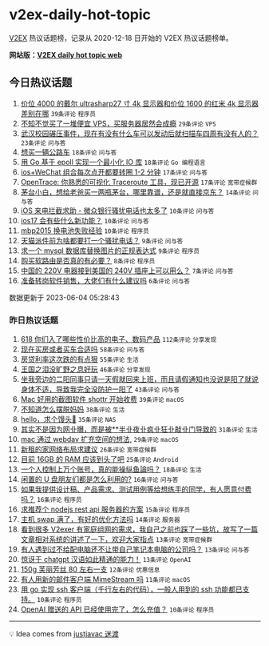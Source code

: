 # v2ex-daily-hot-topic

[V2EX](https://www.v2ex.com/) 热议话题榜，记录从 2020-12-18 日开始的 V2EX 热议话题榜单。

**网站版：[V2EX daily hot topic web](https://boojack.github.io/v2ex-daily-hot-topic-web/)**

## 今日热议话题

<!-- TODAY BEGIN -->

1. [价位 4000 的戴尔 ultrasharp27 寸 4k 显示器和价位 1600 的红米 4k 显示器差别在哪](https://www.v2ex.com/t/945602) `39条评论` `程序员`
1. [不知不觉买了一堆便宜 VPS，买服务器居然会成瘾](https://www.v2ex.com/t/945609) `29条评论` `VPS`
1. [武汉校园碾压事件，现在有没有什么车可以发动后就扫描车四周有没有人的？](https://www.v2ex.com/t/945606) `23条评论` `问与答`
1. [想买一辆公路车](https://www.v2ex.com/t/945630) `18条评论` `问与答`
1. [用 Go 基于 epoll 实现一个最小化 IO 库](https://www.v2ex.com/t/945616) `18条评论` `Go 编程语言`
1. [ios+WeChat 组合每次点开都要转圈 1-2 分钟](https://www.v2ex.com/t/945599) `17条评论` `问与答`
1. [OpenTrace: 你熟悉的可视化 Traceroute 工具，现已开源](https://www.v2ex.com/t/945596) `17条评论` `宽带症候群`
1. [茅台小白，想给老爸买一两瓶茅台，哪里靠谱，还是就直接京东？](https://www.v2ex.com/t/945603) `14条评论` `问与答`
1. [iOS 来电拦截求助 - 微众银行骚扰电话也太多了](https://www.v2ex.com/t/945638) `10条评论` `问与答`
1. [ios17 会有些什么新功能？](https://www.v2ex.com/t/945611) `10条评论` `问与答`
1. [mbp2015 换电池失败经验](https://www.v2ex.com/t/945597) `10条评论` `程序员`
1. [天猫派件前为啥都要打一个骚扰电话？](https://www.v2ex.com/t/945645) `9条评论` `问与答`
1. [求一个 mysql 数据库替换图片的正规表达式](https://www.v2ex.com/t/945627) `9条评论` `程序员`
1. [购买软路由是否真的有必要？](https://www.v2ex.com/t/945653) `8条评论` `程序员`
1. [中国的 220V 电器接到美国的 240V 插座上可以用么？](https://www.v2ex.com/t/945641) `7条评论` `问与答`
1. [准备转岗软件销售，大佬们有什么建议吗](https://www.v2ex.com/t/945612) `6条评论` `问与答`

数据更新于 2023-06-04 05:28:43

<!-- TODAY END -->

### 昨日热议话题

<!-- YESTERDAY BEGIN -->

1. [618 你们入了哪些性价比高的电子、数码产品](https://www.v2ex.com/t/945412) `112条评论` `分享发现`
1. [现在买房或者买车合适吗](https://www.v2ex.com/t/945443) `58条评论` `问与答`
1. [房贷利率这次跌的有点狠](https://www.v2ex.com/t/945439) `55条评论` `生活`
1. [王国之泪没旷野之息好玩](https://www.v2ex.com/t/945458) `46条评论` `分享发现`
1. [坐我旁边的二阳同事只请一天假就回来上班，而且请假通知也没说是阳了就说身体不适，导致我完全没防护一阳了](https://www.v2ex.com/t/945488) `43条评论` `问与答`
1. [Mac 好用的截图软件 shottr 开始收费](https://www.v2ex.com/t/945497) `39条评论` `macOS`
1. [不知道怎么摆脱妈妈](https://www.v2ex.com/t/945555) `38条评论` `生活`
1. [hello，求个馒头💊](https://www.v2ex.com/t/945491) `35条评论` `NAS`
1. [其实不是因为网卝曝，而是被**半卝夜卝疯卝狂卝敲卝门导致的](https://www.v2ex.com/t/945475) `31条评论` `生活`
1. [mac 通过 webdav 扩充空间的想法,](https://www.v2ex.com/t/945402) `29条评论` `macOS`
1. [新租的家网络布局求建议](https://www.v2ex.com/t/945431) `26条评论` `宽带症候群`
1. [目前 16GB 的 RAM 应该到头了吧](https://www.v2ex.com/t/945575) `25条评论` `Android`
1. [一个人控制上万个账号，真的能操纵鱼論吗？](https://www.v2ex.com/t/945429) `18条评论` `生活`
1. [闲置的 U 盘朋友们都是怎么利用的?](https://www.v2ex.com/t/945537) `16条评论` `问与答`
1. [如果我提供设计稿、产品需求、测试用例等给想练手的同学，有人愿意付费吗？](https://www.v2ex.com/t/945445) `16条评论` `程序员`
1. [求推荐个 nodejs rest api 服务器的方案](https://www.v2ex.com/t/945506) `15条评论` `程序员`
1. [主机 swap 满了，有好的优化方法吗](https://www.v2ex.com/t/945397) `14条评论` `服务器`
1. [看到很多 V2exer 有家庭组网的需求，我自己之前也踩了一些坑，故写了一篇文章相对系统的讲述了一下，欢迎大家指点](https://www.v2ex.com/t/945554) `13条评论` `宽带症候群`
1. [有人遇到过不给配电脑还不让带自己笔记本电脑的公司吗？](https://www.v2ex.com/t/945550) `13条评论` `问与答`
1. [惊讶于 chatgpt 汉语如此精通的能力！](https://www.v2ex.com/t/945493) `13条评论` `OpenAI`
1. [150g 芙丽芳丝 80 左右一支](https://www.v2ex.com/t/945421) `12条评论` `优惠信息`
1. [有人用新的邮件客户端 MimeStream 吗](https://www.v2ex.com/t/945430) `11条评论` `macOS`
1. [用 go 实现 ssh 客户端（千行左右的代码），一般人用到的 ssh 功能都已支持。](https://www.v2ex.com/t/945576) `10条评论` `程序员`
1. [OpenAI 赠送的 API 已经使用完了，怎么充值？](https://www.v2ex.com/t/945539) `10条评论` `程序员`

<!-- YESTERDAY END -->

---

💡 Idea comes from [justjavac 迷渡](https://github.com/justjavac/)
